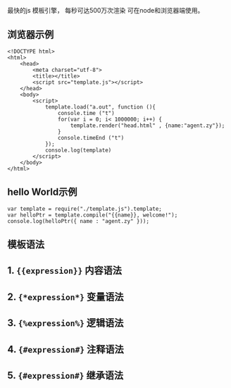 最快的js 模板引擎，  每秒可达500万次渲染
可在node和浏览器端使用。

## 浏览器示例 ##
    
    <!DOCTYPE html>
    <html>
    	<head>
    		<meta charset="utf-8">
    		<title></title>
    		<script src="template.js"></script>
    	</head>
    	<body>
    		<script>
    			template.load("a.out", function (){
    				console.time ("t")
    				for(var i = 0; i< 1000000; i++) {
    					template.render("head.html" , {name:"agent.zy"});
    				}
    				console.timeEnd ("t")
    			});
    			console.log(template)
    		</script>
    	</body>
    </html>
    

## hello World示例 ##
    var template = require("./template.js").template;
    var helloPtr = template.compile("{{name}}, welcome!");
    console.log(helloPtr({ name : "agent.zy" }));

## 模板语法 ##
## 1. `{{expression}}` 内容语法 ##
## 2. `{*expression*}` 变量语法 ##
## 3. `{%expression%}` 逻辑语法 ##
## 4. `{#expression#}` 注释语法 ##
## 5. `{#expression#}` 继承语法 ##